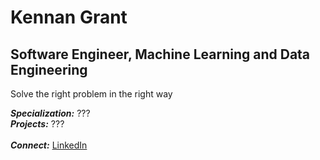 # Kennan Grant
## Software Engineer, Machine Learning and Data Engineering

Solve the right problem in the right way

***Specialization:*** ???  
***Projects:*** ???  
<br>
***Connect:*** [LinkedIn](https://www.linkedin.com/in/kennan-grant/)
